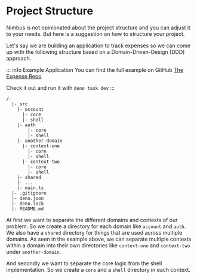 # Project Structure

Nimbus is not opinionated about the project structure and you can adjust it to your needs. But here is a suggestion on how to structure your project.

Let's say we are building an application to track expenses so we can come up with the following structure based on a Domain-Driven-Design (DDD) approach.

::: info Example Application
You can find the full example on GitHub [The Expense Repo](https://github.com/overlap-dev/Nimbus/tree/main/examples/the-expense)

Check it out and run it with `deno task dev`
:::

```
/-
  |- src
    |- account
      |- core
      |- shell
    |- auth
        |- core
        |- shell
    |- another-domain
      |- context-one
        |- core
        |- shell
      |- context-two
        |- core
        |- shell
    |- shared
    |- ...
    |- main.ts
  |- .gitignore
  |- deno.json
  |- deno.lock
  |- README.md
```

At first we want to separate the different domains and contexts of our problem. So we create a directory for each domain like `account` and `auth`. We also have a `shared` directory for things that are used across multiple domains. As seen in the example above, we can separate multiple contexts within a domain into their own directories like `context-one` and `context-two` under `another-domain`.

And secondly we want to separate the core logic from the shell implementation. So we create a `core` and a `shell` directory in each context.
